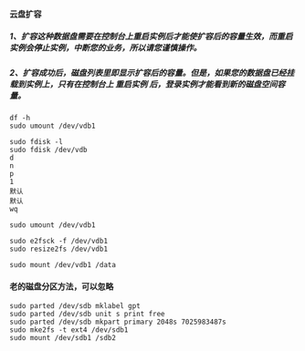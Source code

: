 #### 云盘扩容
##### 1、扩容这种数据盘需要在控制台上重启实例后才能使扩容后的容量生效，而重启实例会停止实例，中断您的业务，所以请您谨慎操作。
##### 2、扩容成功后，磁盘列表里即显示扩容后的容量。但是，如果您的数据盘已经挂载到实例上，只有在控制台上 重启实例 后，登录实例才能看到新的磁盘空间容量。

```
df -h
sudo umount /dev/vdb1

sudo fdisk -l
sudo fdisk /dev/vdb
d
n
p
1
默认
默认
wq

sudo umount /dev/vdb1

sudo e2fsck -f /dev/vdb1
sudo resize2fs /dev/vdb1

sudo mount /dev/vdb1 /data
```

#### 老的磁盘分区方法，可以忽略
```
sudo parted /dev/sdb mklabel gpt
sudo parted /dev/sdb unit s print free
sudo parted /dev/sdb mkpart primary 2048s 7025983487s
sudo mke2fs -t ext4 /dev/sdb1
sudo mount /dev/sdb1 /sdb2
```
